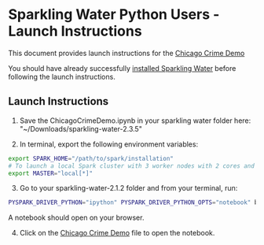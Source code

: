 # Sparkling Water Python Users - Launch Instructions

This document provides launch instructions for the [Chicago Crime Demo](ChicagoCrimeDemo.ipynb)

You should have already successfully [installed Sparkling Water](../README.md) before following the launch instructions.


## Launch Instructions

1. Save the ChicagoCrimeDemo.ipynb in your sparkling water folder here: "~/Downloads/sparkling-water-2.3.5"

2. In terminal, export the following environment variables:

  ```bash
  export SPARK_HOME="/path/to/spark/installation" 
  # To launch a local Spark cluster with 3 worker nodes with 2 cores and 1g per node.
  export MASTER="local[*]" 
  ```
3. Go to your sparkling-water-2.1.2 folder and from your terminal, run:

  ```bash
  PYSPARK_DRIVER_PYTHON="ipython" PYSPARK_DRIVER_PYTHON_OPTS="notebook" bin/pysparkling
  ```
  A notebook should open on your browser.

4. Click on the [Chicago Crime Demo](ChicagoCrimeDemo.ipynb) file to open the notebook.

  